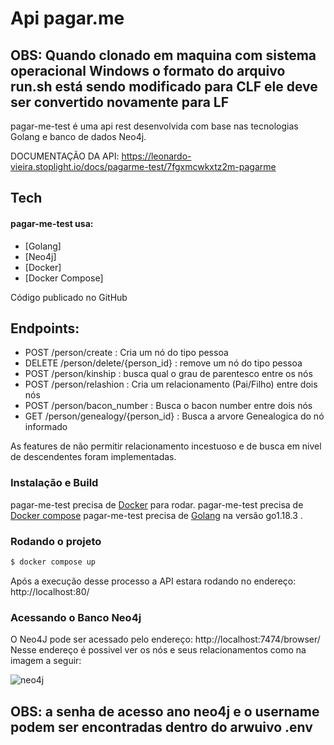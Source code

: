 # Api pagar.me

## OBS: Quando clonado em maquina com sistema operacional Windows o formato do arquivo run.sh está sendo modificado para CLF ele deve ser convertido novamente para LF

pagar-me-test é uma api rest desenvolvida com base nas tecnologias Golang e banco de dados Neo4j.

DOCUMENTAÇÃO DA API: https://leonardo-vieira.stoplight.io/docs/pagarme-test/7fgxmcwkxtz2m-pagarme

## Tech
#### pagar-me-test usa:

* [Golang]
* [Neo4j]
* [Docker]
* [Docker Compose]

Código publicado no GitHub

## Endpoints:
  - POST /person/create : Cria um nó do tipo pessoa
  - DELETE /person/delete/{person_id} : remove um nó do tipo pessoa
  - POST /person/kinship : busca qual o grau de parentesco entre  os nós
  - POST /person/relashion : Cria um relacionamento (Pai/Filho) entre dois nós
  - POST /person/bacon_number : Busca o bacon number entre dois nós
  - GET /person/genealogy/{person_id} : Busca a arvore Genealogica do nó informado

  As features de não permitir relacionamento incestuoso e de busca em nivel de descendentes foram implementadas.
 
### Instalação e Build

pagar-me-test precisa de [Docker](https://docs.docker.com/desktop/windows/install/) para rodar.
pagar-me-test precisa de [Docker compose](https://docs.docker.com/desktop/windows/install/)
pagar-me-test precisa de [Golang](https://docs.docker.com/compose/install/) na versão go1.18.3 .

### Rodando o projeto
```sh
$ docker compose up 
```
Após a execução desse processo a API estara rodando no endereço: http://localhost:80/

### Acessando o Banco Neo4j

O Neo4J pode ser acessado pelo endereço: http://localhost:7474/browser/
Nesse endereço é possivel ver os nós e seus relacionamentos como na imagem a seguir:

![neo4j](https://i.ibb.co/MDYb4Fh/neo4j.png)

## OBS: a senha de acesso ano neo4j e o username podem ser encontradas dentro do arwuivo .env
